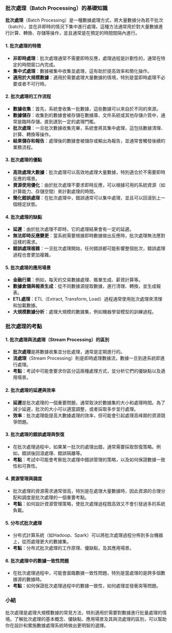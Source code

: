 ### 批次處理（Batch Processing）的基礎知識

**批次處理**（Batch Processing）是一種數據處理方式，將大量數據分為若干批次（batch），並在非即時的情況下集中進行處理。這種方法通常用於對大量數據進行計算、轉換、存儲等操作，並且通常是在預定的時間間隔內進行。

#### 1. **批次處理的特徵**

- **非即時處理**：批次處理通常不需要即時反應，處理過程是計劃性的，通常在特定的時間窗口內完成。
- **集中式處理**：數據被集中收集並處理，這有助於提高效率和簡化操作。
- **適用於大規模數據**：適用於需要處理大量數據的情境，特別是當即時處理不必要或者不可行時。

#### 2. **批次處理的工作流程**

- **數據收集**：首先，系統會收集一批數據，這些數據可以來自於不同的來源。
- **數據儲存**：收集到的數據會被存儲在數據庫、文件系統或其他存儲介質中，通常是臨時存儲，直到達到一定的處理門檻。
- **批次處理**：一旦批次數據收集完畢，系統會將其集中處理，這包括數據清理、計算、轉換等操作。
- **結果儲存和報告**：處理後的數據會被儲存或輸出為報告，並通常會觸發後續的業務流程。

#### 3. **批次處理的優點**

- **高效處理大數據**：批次處理可以高效地處理大量數據，特別適合於不需要即時反應的場景。
- **資源使用優化**：由於批次處理不要求即時反應，可以根據可用的系統資源（如計算能力、存儲空間）來計劃處理的時間。
- **簡化錯誤處理**：在批次處理中，錯誤通常可以集中處理，並且可以回滾到上一個穩定狀態。

#### 4. **批次處理的缺點**

- **延遲**：由於批次處理不即時，它的處理結果會有一定的延遲。
- **無法即時反應變更**：當系統需要根據即時數據做出反應時，批次處理無法應對這樣的需求。
- **錯誤處理複雜**：一旦批次處理開始，任何錯誤都可能影響整個批次，錯誤處理過程也會更加複雜。

#### 5. **批次處理的應用場景**

- **金融行業**：例如，每天的交易數據處理、賬單生成、薪資計算等。
- **數據倉儲與報表生成**：從不同數據源提取數據，進行清理、轉換，並生成報表。
- **ETL處理**：ETL（Extract, Transform, Load）過程通常使用批次處理來清理和加載數據。
- **大規模數據分析**：處理大規模的數據集，例如機器學習模型的訓練過程。

### 批次處理的考點

#### 1. **批次處理與流處理（Stream Processing）的區別**

- **批次處理**是將數據收集並分批處理，通常是定期進行的。
- **流處理**（Stream Processing）則是即時處理數據流，數據一旦到達系統即進行處理。
- **考點**：考試中可能會要求你區分這兩種處理方式，並分析它們的優缺點以及適用場景。

#### 2. **批次處理的延遲與效率**

- **延遲**是批次處理的一個重要問題，通常取決於數據集的大小和處理時間。為了減少延遲，批次的大小可以適當調整，或者採取多步並行處理。
- **效率**：批次處理能提高大數據處理的效率，但可能會引起處理高峰期的資源競爭問題。

#### 3. **批次處理的錯誤處理與恢復**

- 在批次處理過程中，如果某一批次的處理出錯，通常需要採取恢復策略。例如，錯誤後回滾處理、錯誤隔離等。
- **考點**：考試中可能會考察批次處理中錯誤管理的策略，以及如何保證數據一致性和可靠性。

#### 4. **資源管理與調度**

- 批次處理的資源需求通常很高，特別是在處理大量數據時，因此資源的合理分配和調度是批次處理的一個重要考點。
- **考點**：如何設計資源管理策略，使批次處理過程既高效又不會引發過多的系統負載。

#### 5. **分布式批次處理**

- 分布式計算系統（如Hadoop、Spark）可以將批次處理過程分佈到多台機器上，從而處理更大的數據集。
- **考點**：分布式批次處理的工作原理、優缺點，及其應用場景。

#### 6. **批次處理中的數據一致性問題**

- 在批次處理過程中，可能會面臨數據一致性問題，特別是當處理的是跨多個數據源的數據時。
- **考點**：如何保證批次處理過程中的數據一致性，如何處理並發衝突等問題。

### 小結

批次處理是處理大規模數據的常見方法，特別適用於需要對數據進行批量處理的情境。了解批次處理的基本概念、優缺點、應用場景及其與流處理的區別，可以幫助你在設計和實施數據處理系統時做出更明智的選擇。